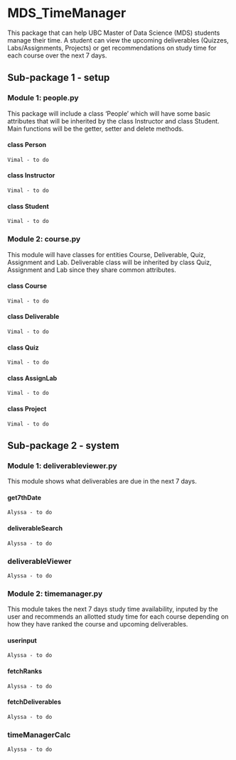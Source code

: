 # MDS_TimeManager

This package that can help UBC Master of Data Science (MDS) students manage their time. A student can view the upcoming deliverables (Quizzes, Labs/Assignments, Projects) or get recommendations on study time for each course over the next 7 days.

## Sub-package 1 - setup

### Module 1:  people.py

This package will include a class ‘People’ which will have some basic attributes that will be inherited by the class Instructor and class Student. Main functions will be the getter, setter and delete methods.

#### class Person

	Vimal - to do
	
#### class Instructor

	Vimal - to do

#### class Student

	Vimal - to do

### Module 2: course.py

This module will have classes for entities Course, Deliverable, Quiz, Assignment and Lab. Deliverable class will be inherited by class Quiz, Assignment and Lab since they share common attributes.

#### class Course

	Vimal - to do
	
#### class Deliverable

	Vimal - to do

#### class Quiz

	Vimal - to do

#### class AssignLab

	Vimal - to do

#### class Project

	Vimal - to do
	

## Sub-package 2 - system

### Module 1: deliverableviewer.py

This module shows what deliverables are due in the next 7 days. 

#### get7thDate 

	Alyssa - to do

#### deliverableSearch

	Alyssa - to do

### deliverableViewer

	Alyssa - to do

### Module 2: timemanager.py

This module takes the next 7 days study time availability, inputed by the user and recommends an allotted study time for each course depending on how they have ranked the course and upcoming deliverables.

#### userinput

	Alyssa - to do

#### fetchRanks

	Alyssa - to do

#### fetchDeliverables
	
	Alyssa - to do

### timeManagerCalc

	Alyssa - to do